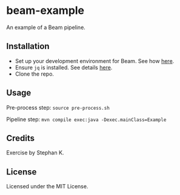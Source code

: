 # beam-example
An example of a Beam pipeline.

## Installation 

* Set up your development environment for Beam. See how [here](https://beam.apache.org/get-started/quickstart-java/#set-up-your-development-environment).
* Ensure `jq` is installed. See details [here](https://stedolan.github.io/jq/download/).
* Clone the repo.

## Usage

Pre-process step: `source pre-process.sh`

Pipeline step: `mvn compile exec:java -Dexec.mainClass=Example`

## Credits

Exercise by Stephan K.

## License

Licensed under the MIT License. 
